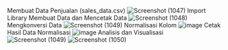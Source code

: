 Membuat Data Penjualan (sales_data.csv)
![Screenshot (1047)](https://github.com/khansaairameytasari/KhansaAiraMeytasari_PengkodeanDanPemrograman-Analisis-Data-Penjualan/assets/166633881/ee9823b6-cad2-4c1b-aad9-93cb11baac0c)
Import Library
Membuat Data dan Mencetak Data
![Screenshot (1048)](https://github.com/khansaairameytasari/KhansaAiraMeytasari_PengkodeanDanPemrograman-Analisis-Data-Penjualan/assets/166633881/a9ac800b-95fc-4902-9c18-da5255ce2265)
Mengkonversi Data
![Screenshot (1049)](https://github.com/khansaairameytasari/KhansaAiraMeytasari_PengkodeanDanPemrograman-Analisis-Data-Penjualan/assets/166633881/6e8e92f5-62bc-4d74-afe5-f36b19250b0e)
Normalisasi Kolom
![image](https://github.com/khansaairameytasari/KhansaAiraMeytasari_PengkodeanDanPemrograman-Analisis-Data-Penjualan/assets/166633881/2be2b543-00b5-471b-b73b-d63f42263d00)
Cetak Hasil Data Normalisasi
![image](https://github.com/khansaairameytasari/KhansaAiraMeytasari_PengkodeanDanPemrograman-Analisis-Data-Penjualan/assets/166633881/0a9044b0-babf-49e4-9d61-c372ea973fa5)
Analisis dan Visualisasi
![Screenshot (1049)](https://github.com/khansaairameytasari/KhansaAiraMeytasari_PengkodeanDanPemrograman-Analisis-Data-Penjualan/assets/166633881/c1a3151b-e81e-4ffe-a69a-318d32e8aee8)
![Screenshot (1050)](https://github.com/khansaairameytasari/KhansaAiraMeytasari_PengkodeanDanPemrograman-Analisis-Data-Penjualan/assets/166633881/f7e8bd6c-5317-405f-8829-09a137c55ee8)
